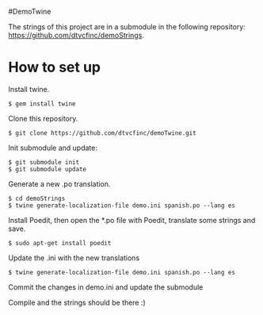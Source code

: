 #DemoTwine

The strings of this project are in a submodule in the following repository: https://github.com/dtvcfinc/demoStrings.

# How to set up

Install twine.

	$ gem install twine

Clone this repository.

	$ git clone https://github.com/dtvcfinc/demoTwine.git
  
Init submodule and update:

    $ git submodule init
    $ git submodule update
  
Generate a new .po translation.

	$ cd demoStrings
	$ twine generate-localization-file demo.ini spanish.po --lang es
  
Install Poedit, then open the *.po file with Poedit, translate some strings and save.

	$ sudo apt-get install poedit
 
Update the .ini with the new translations 

	$ twine generate-localization-file demo.ini spanish.po --lang es

Commit the changes in demo.ini and update the submodule

Compile and the strings should be there :)
